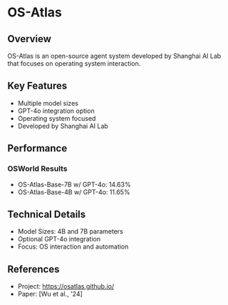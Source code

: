 # OS-Atlas

## Overview
OS-Atlas is an open-source agent system developed by Shanghai AI Lab that focuses on operating system interaction.

## Key Features
- Multiple model sizes
- GPT-4o integration option
- Operating system focused
- Developed by Shanghai AI Lab

## Performance
### OSWorld Results
- OS-Atlas-Base-7B w/ GPT-4o: 14.63%
- OS-Atlas-Base-4B w/ GPT-4o: 11.65%

## Technical Details
- Model Sizes: 4B and 7B parameters
- Optional GPT-4o integration
- Focus: OS interaction and automation

## References
- Project: https://osatlas.github.io/
- Paper: [Wu et al., '24]